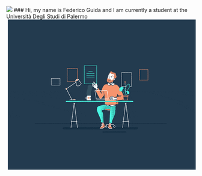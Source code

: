  <img src="https://media.giphy.com/media/hvRJCLFzcasrR4ia7z/giphy.gif" width="25px"> ### Hi, my name is Federico Guida and I am currently a student at the Università Degli Studi di Palermo
<img align="right" alt="GIF" src="https://github.com/federicoguida/federicoguida/blob/03270dc8be98e46d13c742a7a8104601e4adc208/1_hwR_VDaY0wA5J4aPL6j9Zw.gif?raw=True" width="500" height="400" />
